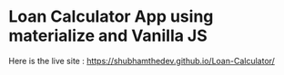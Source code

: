 # Loan Calculator App using materialize and Vanilla JS
Here is the live site :
https://shubhamthedev.github.io/Loan-Calculator/
